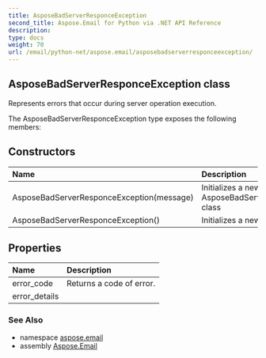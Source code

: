 ```yaml
---
title: AsposeBadServerResponceException
second_title: Aspose.Email for Python via .NET API Reference
description: 
type: docs
weight: 70
url: /email/python-net/aspose.email/asposebadserverresponceexception/
---
```


## AsposeBadServerResponceException class

Represents errors that occur during server operation execution.

The AsposeBadServerResponceException type exposes the following members:
## Constructors
| Name | Description |
| :- | :- |
|AsposeBadServerResponceException(message)|Initializes a new instance of the AsposeBadServerResponceException class|
|AsposeBadServerResponceException()|Initializes a new instance of the|
## Properties
| Name | Description |
| :- | :- |
|error_code|Returns a code of error.|
|error_details|  |

### See Also

* namespace [aspose.email](/email/python-net/aspose.email/)
* assembly [Aspose.Email](/slides/python-net/)

